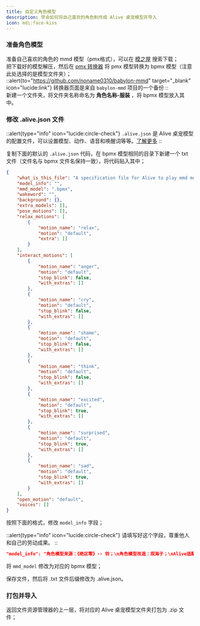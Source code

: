 ```yaml
---
title: 自定义角色模型
description: 学会如何将自己喜欢的角色制作成 Alive 桌宠模型并导入
icon: mdi:face-kiss
---
```


### 准备角色模型

准备自己喜欢的角色的 mmd 模型（pmx格式），可以在 [模之屋](https://www.aplaybox.com/) 搜索下载；      
把下载好的模型解压，然后在 [pmx 转换器](https://topsea.github.io/Alive/pmx_converter/) 将 pmx 模型转换为 bpmx 模型（注意此处选择的是模型文件夹）；
::alert{to="https://github.com/noname0310/babylon-mmd" target="_blank" icon="lucide:link"}
  转换器页面是来自 `babylon-mmd` 项目的一个备份
::        
新建一个文件夹，将文件夹名称命名为 **角色名称-服装** ，将 bpmx 模型放入其中。

### 修改 .alive.json 文件

::alert{type="info" icon="lucide:circle-check"}
`.alive.json` 是 Alive 桌宠模型的配置文件，可以设置模型、动作、语音和唤醒词等等。[了解更多](/)
::

复制下面的默认的 `.alive.json` 代码，在 bpmx 模型相同的目录下新建一个 txt 文件（文件名与 bpmx 文件名保持一致），将代码贴入其中；

```json {3-4}
{
    "what_is_this_file": "A specification file for Alive to play mmd motions",
    "model_info": "",
    "mmd_model": ".bpmx",
    "wakeword": "",
    "background": {},
    "extra_models": [],
    "pose_motions": [],
    "relax_motions": [
        {
            "motion_name": "relax",
            "motion": "default",
            "extra": []
        }
    ],
    "interact_motions": [
        {
            "motion_name": "anger",
            "motion": "default",
            "stop_blink": false,
            "with_extras": []
        },
        {
            "motion_name": "cry",
            "motion": "default",
            "stop_blink": false,
            "with_extras": []
        },
        {
            "motion_name": "shame",
            "motion": "default",
            "stop_blink": false,
            "with_extras": []
        },
        {
            "motion_name": "think",
            "motion": "default",
            "stop_blink": false,
            "with_extras": []
        },
        {
            "motion_name": "excited",
            "motion": "default",
            "stop_blink": true,
            "with_extras": []
        },
        {
            "motion_name": "surprised",
            "motion": "default",
            "stop_blink": true,
            "with_extras": []
        },
        {
            "motion_name": "sad",
            "motion": "default",
            "stop_blink": true,
            "with_extras": []
        }
    ],
    "open_motion": "default",
    "voices": []
}
```

按照下面的格式，修改 `model_info` 字段；

::alert{type="info" icon="lucide:circle-check"}
请填写好这个字段，尊重他人和自己的劳动成果。
::

```json
"model_info": "角色模型来源：《绝区零》-- 铃；\n角色模型改造：观海子；\nAlive适配：GoAHi（可以输入你自己的名字）",
```

将 `mmd_model` 修改为对应的 bpmx 模型；

保存文件，然后将 .txt 文件后缀修改为 .alive.json。

### 打包并导入
返回文件资源管理器的上一层，将对应的 Alive 桌宠模型文件夹打包为 .zip 文件；        
